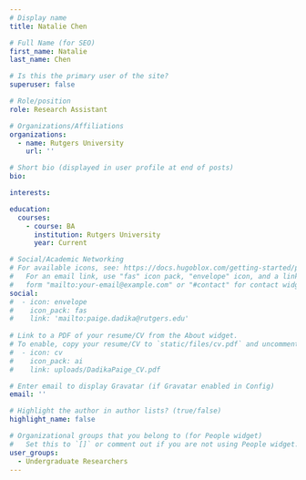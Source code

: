 ```yaml
---
# Display name
title: Natalie Chen

# Full Name (for SEO)
first_name: Natalie
last_name: Chen

# Is this the primary user of the site?
superuser: false

# Role/position
role: Research Assistant

# Organizations/Affiliations
organizations:
  - name: Rutgers University
    url: ''

# Short bio (displayed in user profile at end of posts)
bio: 

interests:

education:
  courses:
    - course: BA
      institution: Rutgers University
      year: Current

# Social/Academic Networking
# For available icons, see: https://docs.hugoblox.com/getting-started/page-builder/#icons
#   For an email link, use "fas" icon pack, "envelope" icon, and a link in the
#   form "mailto:your-email@example.com" or "#contact" for contact widget.
social:
#  - icon: envelope
#    icon_pack: fas
#    link: 'mailto:paige.dadika@rutgers.edu'
    
# Link to a PDF of your resume/CV from the About widget.
# To enable, copy your resume/CV to `static/files/cv.pdf` and uncomment the lines below.
#  - icon: cv
#    icon_pack: ai
#    link: uploads/DadikaPaige_CV.pdf

# Enter email to display Gravatar (if Gravatar enabled in Config)
email: ''

# Highlight the author in author lists? (true/false)
highlight_name: false

# Organizational groups that you belong to (for People widget)
#   Set this to `[]` or comment out if you are not using People widget.
user_groups:
  - Undergraduate Researchers
---
```



